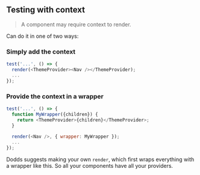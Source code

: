 ## Testing with context

> A component may require context to render.

Can do it in one of two ways:

### Simply add the context
```javascript
test('...', () => {
  render(<ThemeProvider><Nav /></ThemeProvider);
  ...
});

```

### Provide the context in a wrapper
```javascript
test('...', () => {
  function MyWrapper({children}) {
    return <ThemeProvider>{children}</ThemeProvider>;
  }
  
  render(<Nav />, { wrapper: MyWrapper });
  ...
});
```

Dodds suggests making your own `render`, which first wraps everything with a wrapper like this. So all your components have all your providers.
